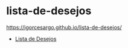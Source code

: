 # lista-de-desejos
 https://igorcesargo.github.io/lista-de-desejos/
* [Lista de Desejos](https://igorcesargo.github.io/lista-de-desejos/)